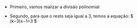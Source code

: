+ Primeiro, vamos realizar a divisão polinomial
* Segundo, para que o resto seja igual a 3, temos a equação:
 $ (k−3)x−1=3 $ 





